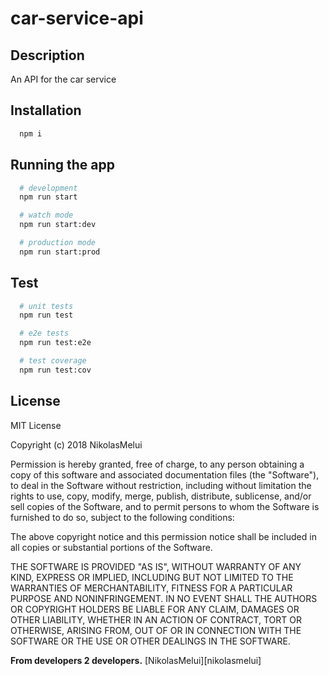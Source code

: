 # car-service-api

## Description

An API for the car service

## Installation

```bash
  npm i
```

## Running the app

```bash
  # development
  npm run start

  # watch mode
  npm run start:dev

  # production mode
  npm run start:prod
```

## Test

```bash
  # unit tests
  npm run test

  # e2e tests
  npm run test:e2e

  # test coverage
  npm run test:cov
```

## License

MIT License

Copyright (c) 2018 NikolasMelui

Permission is hereby granted, free of charge, to any person obtaining a copy
of this software and associated documentation files (the "Software"), to deal
in the Software without restriction, including without limitation the rights
to use, copy, modify, merge, publish, distribute, sublicense, and/or sell
copies of the Software, and to permit persons to whom the Software is
furnished to do so, subject to the following conditions:

The above copyright notice and this permission notice shall be included in all
copies or substantial portions of the Software.

THE SOFTWARE IS PROVIDED "AS IS", WITHOUT WARRANTY OF ANY KIND, EXPRESS OR
IMPLIED, INCLUDING BUT NOT LIMITED TO THE WARRANTIES OF MERCHANTABILITY,
FITNESS FOR A PARTICULAR PURPOSE AND NONINFRINGEMENT. IN NO EVENT SHALL THE
AUTHORS OR COPYRIGHT HOLDERS BE LIABLE FOR ANY CLAIM, DAMAGES OR OTHER
LIABILITY, WHETHER IN AN ACTION OF CONTRACT, TORT OR OTHERWISE, ARISING FROM,
OUT OF OR IN CONNECTION WITH THE SOFTWARE OR THE USE OR OTHER DEALINGS IN THE
SOFTWARE.

**From developers 2 developers.**
[NikolasMelui][nikolasmelui]
